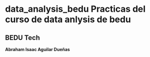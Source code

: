 # data_analysis_bedu Practicas del curso de data anlysis de bedu
## BEDU Tech
**Abraham Isaac Aguilar Dueñas**
